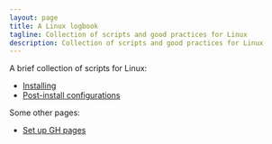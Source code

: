 ```yaml
---
layout: page
title: A Linux logbook
tagline: Collection of scripts and good practices for Linux
description: Collection of scripts and good practices for Linux
---
```


A brief collection of scripts for Linux:

- [Installing](pages/installing.html)
- [Post-install configurations](pages/postinstall_configs.html)

Some other pages:

- [Set up GH pages](pages/ghpages.html)
